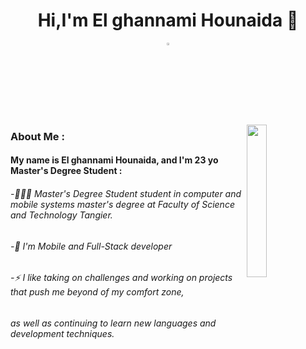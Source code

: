 <h1 align="center">Hi,I'm El ghannami Hounaida 👋</h1>
<p align="center">
  <a href="https://www.linkedin.com/in/el-ghannami-hounaida-a35202216/"><img src="https://cdn-icons-png.flaticon.com/512/174/174857.png" width="3%"/></a>
  </p>
  <img src="https://img.freepik.com/vecteurs-libre/illustration-concept-conception-interaction_114360-1442.jpg?w=740&t=st=1669754518~exp=1669755118~hmac=597b5b2043df8c34de457b141bf0a73a122c3dfd396fc6ce8e040f7089c7c06f" align="right" width="25%"/>
  
### About Me :
#### My name is El ghannami Hounaida, and I'm 23 yo Master's Degree Student :

###### -👨🏻‍🎓 Master's Degree Student student in computer and mobile systems master's degree at Faculty of Science and Technology Tangier.
###### -🔭 I'm Mobile and Full-Stack developer
###### -⚡ I like taking on challenges and working on projects that push me beyond of my comfort zone,
###### as well as continuing to learn new languages and development techniques.

